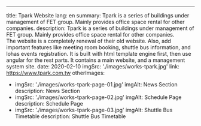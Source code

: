 ---
title: Tpark Website
lang: en
summary:
  Tpark is a series of buildings under management of FET group. Mainly provides office space rental for other companies.
description:
  Tpark is a series of buildings under management of FET group. Mainly provides office space rental for other companies.<br />
  The website is a completely renewal of their old website. Also, add important features like meeting room booking, shuttle bus information, and lohas events registration.
  It is built with html template engine first, then use angular for the rest parts. It contains a main website, and a management system site.
date: 2020-02-10
imgSrc: './images/works-tpark.jpg'
link: https://www.tpark.com.tw
otherImages:
  - imgSrc: './images/works-tpark-page-01.jpg'
    imgAlt: News Section
    description: News Section
  - imgSrc: './images/works-tpark-page-02.jpg'
    imgAlt: Schedule Page
    description: Schedule Page
  - imgSrc: './images/works-tpark-page-03.jpg'
    imgAlt: Shuttle Bus Timetable
    description: Shuttle Bus Timetable
